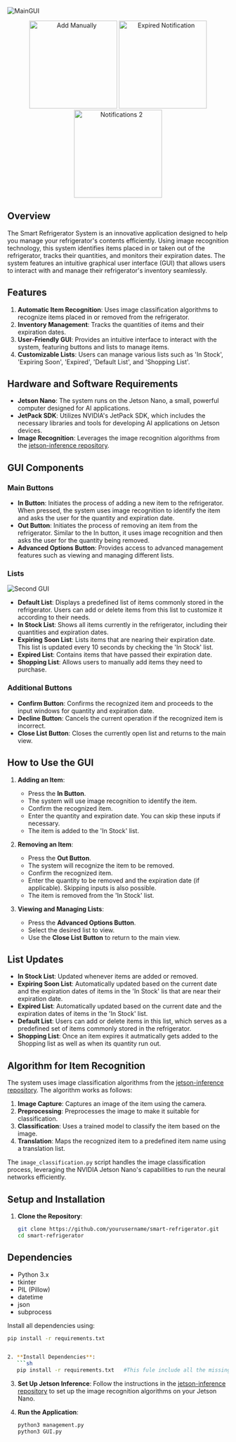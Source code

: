 
![MainGUI](https://github.com/user-attachments/assets/e9766369-3de8-465f-a579-9e7c42a7b761)

<div style="text-align: center;">
    <img src="https://github.com/user-attachments/assets/44aaae99-c0bb-4187-9462-a4831d3f1e76" alt="Add Manually" width="200"/>
    <img src="https://github.com/user-attachments/assets/7d9b27b5-bdb0-4b2e-9d9f-4f09f0bfc55e" alt="Expired Notification" width="200"/>
    <img src="https://github.com/user-attachments/assets/ee69cd31-808f-4b61-a4dd-0ebf0d48ce3b" alt="Notifications 2" width="200"/>
</div>



## Overview

The Smart Refrigerator System is an innovative application designed to help you manage your refrigerator's contents efficiently. Using image recognition technology, this system identifies items placed in or taken out of the refrigerator, tracks their quantities, and monitors their expiration dates. The system features an intuitive graphical user interface (GUI) that allows users to interact with and manage their refrigerator's inventory seamlessly.

## Features

1. **Automatic Item Recognition**: Uses image classification algorithms to recognize items placed in or removed from the refrigerator.
2. **Inventory Management**: Tracks the quantities of items and their expiration dates.
3. **User-Friendly GUI**: Provides an intuitive interface to interact with the system, featuring buttons and lists to manage items.
4. **Customizable Lists**: Users can manage various lists such as 'In Stock', 'Expiring Soon', 'Expired', 'Default List', and 'Shopping List'.

## Hardware and Software Requirements

- **Jetson Nano**: The system runs on the Jetson Nano, a small, powerful computer designed for AI applications.
- **JetPack SDK**: Utilizes NVIDIA's JetPack SDK, which includes the necessary libraries and tools for developing AI applications on Jetson devices.
- **Image Recognition**: Leverages the image recognition algorithms from the [jetson-inference repository](https://github.com/dusty-nv/jetson-inference).

## GUI Components

### Main Buttons

- **In Button**: Initiates the process of adding a new item to the refrigerator. When pressed, the system uses image recognition to identify the item and asks the user for the quantity and expiration date.
- **Out Button**: Initiates the process of removing an item from the refrigerator. Similar to the In button, it uses image recognition and then asks the user for the quantity being removed.
- **Advanced Options Button**: Provides access to advanced management features such as viewing and managing different lists.

### Lists
![Second GUI](https://github.com/user-attachments/assets/2e2a78b7-b06e-4046-a89f-ab7d0b8686b1)

- **Default List**: Displays a predefined list of items commonly stored in the refrigerator. Users can add or delete items from this list to customize it according to their needs.
- **In Stock List**: Shows all items currently in the refrigerator, including their quantities and expiration dates.
- **Expiring Soon List**: Lists items that are nearing their expiration date. This list is updated every 10 seconds by checking the 'In Stock' list.
- **Expired List**: Contains items that have passed their expiration date.
- **Shopping List**: Allows users to manually add items they need to purchase.

### Additional Buttons

- **Confirm Button**: Confirms the recognized item and proceeds to the input windows for quantity and expiration date.
- **Decline Button**: Cancels the current operation if the recognized item is incorrect.
- **Close List Button**: Closes the currently open list and returns to the main view.

## How to Use the GUI

1. **Adding an Item**:
   - Press the **In Button**.
   - The system will use image recognition to identify the item.
   - Confirm the recognized item.
   - Enter the quantity and expiration date. You can skip these inputs if necessary.
   - The item is added to the 'In Stock' list.

2. **Removing an Item**:
   - Press the **Out Button**.
   - The system will recognize the item to be removed.
   - Confirm the recognized item.
   - Enter the quantity to be removed and the expiration date (if applicable). Skipping inputs is also possible.
   - The item is removed from the 'In Stock' list.

3. **Viewing and Managing Lists**:
   - Press the **Advanced Options Button**.
   - Select the desired list to view.
   - Use the **Close List Button** to return to the main view.

## List Updates

- **In Stock List**: Updated whenever items are added or removed.
- **Expiring Soon List**: Automatically updated based on the current date and the expiration dates of items in the 'In Stock' lis that are near their expiration date.
- **Expired List**: Automatically updated based on the current date and the expiration dates of items in the 'In Stock' list.
- **Default List**: Users can add or delete items in this list, which serves as a predefined set of items commonly stored in the refrigerator.
- **Shopping List**: Once an item expires it autmatically gets added to the Shopping list as well as when its quantity run out.

## Algorithm for Item Recognition

The system uses image classification algorithms from the [jetson-inference repository](https://github.com/dusty-nv/jetson-inference). The algorithm works as follows:

1. **Image Capture**: Captures an image of the item using the camera.
2. **Preprocessing**: Preprocesses the image to make it suitable for classification.
3. **Classification**: Uses a trained model to classify the item based on the image.
4. **Translation**: Maps the recognized item to a predefined item name using a translation list.

The `image_classification.py` script handles the image classification process, leveraging the NVIDIA Jetson Nano's capabilities to run the neural networks efficiently.

## Setup and Installation

1. **Clone the Repository**:
   ```sh
   git clone https://github.com/yourusername/smart-refrigerator.git
   cd smart-refrigerator
   ```

## Dependencies

- Python 3.x
- tkinter
- PIL (Pillow)
- datetime
- json
- subprocess

Install all dependencies using:
```bash
pip install -r requirements.txt


2. **Install Dependencies**:
   ```sh
   pip install -r requirements.txt   #This fule include all the missing dependencies of yours, you can install them invidually
   ```

3. **Set Up Jetson Inference**:
   Follow the instructions in the [jetson-inference repository](https://github.com/dusty-nv/jetson-inference) to set up the image recognition algorithms on your Jetson Nano.

4. **Run the Application**:
   ```sh
   python3 management.py
   python3 GUI.py
   ```





